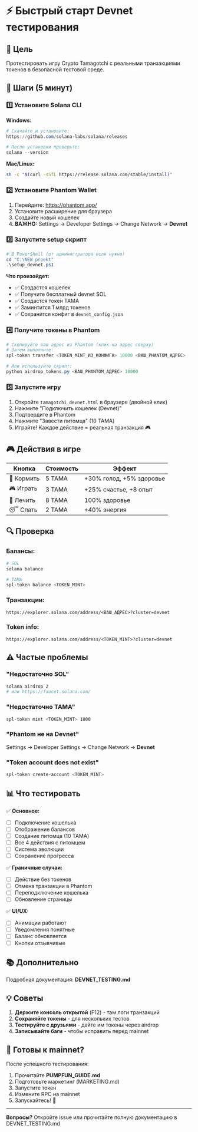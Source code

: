 # ⚡ Быстрый старт Devnet тестирования

## 🎯 Цель
Протестировать игру Crypto Tamagotchi с реальными транзакциями токенов в безопасной тестовой среде.

## 📝 Шаги (5 минут)

### 1️⃣ Установите Solana CLI

**Windows:**
```powershell
# Скачайте и установите:
https://github.com/solana-labs/solana/releases

# После установки проверьте:
solana --version
```

**Mac/Linux:**
```bash
sh -c "$(curl -sSfL https://release.solana.com/stable/install)"
```

### 2️⃣ Установите Phantom Wallet

1. Перейдите: https://phantom.app/
2. Установите расширение для браузера
3. Создайте новый кошелек
4. **ВАЖНО:** Settings → Developer Settings → Change Network → **Devnet**

### 3️⃣ Запустите setup скрипт

```powershell
# В PowerShell (от администратора если нужно)
cd "C:\NEW proekt"
.\setup_devnet.ps1
```

**Что произойдет:**
- ✅ Создастся кошелек
- ✅ Получите бесплатный devnet SOL
- ✅ Создастся токен TAMA
- ✅ Заминтится 1 млрд токенов
- ✅ Сохранится конфиг в `devnet_config.json`

### 4️⃣ Получите токены в Phantom

```powershell
# Скопируйте ваш адрес из Phantom (клик на адрес сверху)
# Затем выполните:
spl-token transfer <TOKEN_MINT_ИЗ_КОНФИГА> 10000 <ВАШ_PHANTOM_АДРЕС>

# Или используйте скрипт:
python airdrop_tokens.py <ВАШ_PHANTOM_АДРЕС> 10000
```

### 5️⃣ Запустите игру

1. Откройте `tamagotchi_devnet.html` в браузере (двойной клик)
2. Нажмите "Подключить кошелек (Devnet)"
3. Подтвердите в Phantom
4. Нажмите "Завести питомца" (10 TAMA)
5. Играйте! Каждое действие = реальная транзакция 🎮

## 🎮 Действия в игре

| Кнопка | Стоимость | Эффект |
|--------|-----------|--------|
| 🍖 Кормить | 5 TAMA | +30% голод, +5% здоровье |
| 🎮 Играть | 3 TAMA | +25% счастье, +8 опыт |
| 💊 Лечить | 8 TAMA | 100% здоровье |
| 😴 Спать | 2 TAMA | +40% энергия |

## 🔍 Проверка

### Балансы:
```bash
# SOL
solana balance

# TAMA
spl-token balance <TOKEN_MINT>
```

### Транзакции:
```
https://explorer.solana.com/address/<ВАШ_АДРЕС>?cluster=devnet
```

### Token info:
```
https://explorer.solana.com/address/<TOKEN_MINT>?cluster=devnet
```

## ⚠️ Частые проблемы

### "Недостаточно SOL"
```bash
solana airdrop 2
# или https://faucet.solana.com/
```

### "Недостаточно TAMA"
```bash
spl-token mint <TOKEN_MINT> 1000
```

### "Phantom не на Devnet"
Settings → Developer Settings → Change Network → **Devnet**

### "Token account does not exist"
```bash
spl-token create-account <TOKEN_MINT>
```

## 📊 Что тестировать

✅ **Основное:**
- [ ] Подключение кошелька
- [ ] Отображение балансов
- [ ] Создание питомца (10 TAMA)
- [ ] Все 4 действия с питомцем
- [ ] Система эволюции
- [ ] Сохранение прогресса

✅ **Граничные случаи:**
- [ ] Действие без токенов
- [ ] Отмена транзакции в Phantom
- [ ] Переподключение кошелька
- [ ] Обновление страницы

✅ **UI/UX:**
- [ ] Анимации работают
- [ ] Уведомления понятные
- [ ] Баланс обновляется
- [ ] Кнопки отзывчивые

## 📚 Дополнительно

Подробная документация: **DEVNET_TESTING.md**

## 💡 Советы

1. **Держите консоль открытой** (F12) - там логи транзакций
2. **Сохраняйте токены** - для нескольких тестов
3. **Тестируйте с друзьями** - дайте им токены через airdrop
4. **Записывайте баги** - чтобы исправить перед mainnet

## 🚀 Готовы к mainnet?

После успешного тестирования:
1. Прочитайте **PUMPFUN_GUIDE.md**
2. Подготовьте маркетинг (MARKETING.md)
3. Запустите токен
4. Измените RPC на mainnet
5. Запускайтесь! 🎉

---

**Вопросы?** Откройте issue или прочитайте полную документацию в DEVNET_TESTING.md













